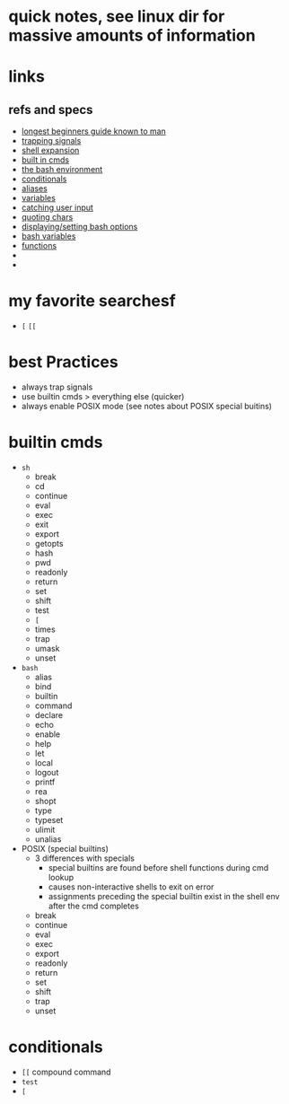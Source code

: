 # quick notes, see linux dir for massive amounts of information

# links
## refs and specs
  - [longest beginners guide known to man](https://tldp.org/LDP/Bash-Beginners-Guide/html/f32.html)
  - [trapping signals](https://tldp.org/LDP/Bash-Beginners-Guide/html/chap_12.html)
  - [shell expansion](https://tldp.org/LDP/Bash-Beginners-Guide/html/sect_03_04.html)
  - [built in cmds](https://tldp.org/LDP/Bash-Beginners-Guide/html/sect_01_03.html#sect_01_03_02)
  - [the bash environment](https://tldp.org/LDP/Bash-Beginners-Guide/html/chap_03.html)
  - [conditionals](https://tldp.org/LDP/Bash-Beginners-Guide/html/chap_07.html)
  - [aliases](https://tldp.org/LDP/Bash-Beginners-Guide/html/sect_03_05.html)
  - [variables](https://tldp.org/LDP/Bash-Beginners-Guide/html/chap_10.html)
  - [catching user input](https://tldp.org/LDP/Bash-Beginners-Guide/html/sect_08_02.html)
  - [quoting chars](https://tldp.org/LDP/Bash-Beginners-Guide/html/sect_03_03.html)
  - [displaying/setting bash options](https://tldp.org/LDP/Bash-Beginners-Guide/html/sect_03_06.html)
  - [bash variables](https://tldp.org/LDP/Bash-Beginners-Guide/html/sect_03_02.html)
  - [functions](https://tldp.org/LDP/Bash-Beginners-Guide/html/chap_11.html)
  - 
  - 


# my favorite searchesf
  - `[` `[[`

# best Practices    
  - always trap signals
  - use builtin cmds > everything else (quicker)
  - always enable POSIX mode (see notes about POSIX special buitins)

# builtin cmds
  - `sh`
    - break
    - cd
    - continue
    - eval
    - exec
    - exit
    - export
    - getopts
    - hash
    - pwd
    - readonly
    - return
    - set
    - shift
    - test
    - `[`
    - times
    - trap
    - umask
    - unset
  - `bash`
    - alias
    - bind
    - builtin
    - command
    - declare
    - echo
    - enable
    - help
    - let
    - local
    - logout
    - printf
    - rea
    - shopt
    - type
    - typeset
    - ulimit
    - unalias
  - POSIX (special builtins)
    - 3 differences with specials 
      - special builtins are found before shell functions during cmd lookup
      - causes non-interactive shells to exit on error
      - assignments preceding the special builtin exist in the shell env after the cmd completes
    - break
    - continue
    - eval
    - exec
    - export
    - readonly
    - return
    - set
    - shift
    - trap
    - unset


# conditionals
  - `[[` compound command
  - `test` 
  - `[`